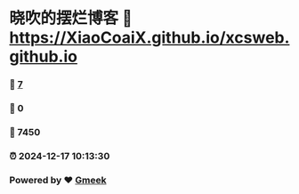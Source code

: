 # 晓吹的摆烂博客 :link: https://XiaoCoaiX.github.io/xcsweb.github.io 
### :page_facing_up: [7](https://XiaoCoaiX.github.io/xcsweb.github.io/tag.html) 
### :speech_balloon: 0 
### :hibiscus: 7450 
### :alarm_clock: 2024-12-17 10:13:30 
### Powered by :heart: [Gmeek](https://github.com/Meekdai/Gmeek)
